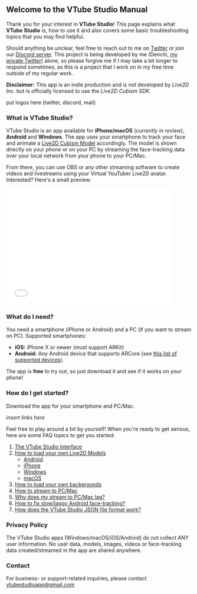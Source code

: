 ## Welcome to the VTube Studio Manual

Thank you for your interest in **VTube Studio**! This page explains what **VTube Studio** is, how to use it and also covers some basic troubleshooting topics that you may find helpful.

Should anything be unclear, feel free to reach out to me on [Twitter](https://www.google.com) or join our [Discord server](https://google.com). This project is being developed by me (Denchi, [my private Twitter](https://twitter.com/DenchiSoft)) alone, so please forgive me if I may take a bit longer to respond sometimes, as this is a project that I work on in my free time outside of my regular work.

__Disclaimer:__ This app is an indie production and is not developed by _Live2D Inc._ but is officially licensed to use the _Live2D Cubism SDK_. 

put logos here (twitter, discord, mail)

### What is VTube Studio?

VTube Studio is an app available for **iPhone/macOS** (*currently in review*), **Android** and **Windows**. The app uses your smartphone to track your face and animate a [Live2D Cubism Model](https://www.live2d.com/en/) accordingly. The model is shown directly on your phone or on your PC by streaming the face-tracking data over your local network from your phone to your PC/Mac.

From there, you can use OBS or any other streaming software to create videos and livestreams using your Virtual YouTuber Live2D avatar. Interested? Here's a small preview:

<iframe width="450" height="315" src="//www.youtube.com/embed/pg6A4srAXyA" frameborder="0" allowfullscreen="allowfullscreen">&nbsp;</iframe>

<br />

### What do I need?

You need a smartphone (iPhone or Android) and a PC (if you want to stream on PC). Supported smartphones:

- **iOS:** iPhone X or newer (must support ARKit)
- **Android:** Any Android device that supports ARCore (see [this list of supported devices](https://developers.google.com/ar/discover/supported-devices)).

The app is **free** to try out, so just download it and see if it works on your phone!

### How do I get started?

Download the app for your smartphone and PC/Mac. 

*insert links here*

Feel free to play around a bit by yourself! When you're ready to get serious, here are some FAQ topics to get you started:

1. [The VTube Studio Interface](docs/faq.md#interface)
2. [How to load your own Live2D Models](docs/models.md)
   * [Android](docs/models.md#android)
   * [iPhone](docs/models.md#iphone)
   * [Windows](docs/models.md#windows)
   * [macOS](docs/models.md#macos)
3. [How to load your own backgrounds](docs/faq.md#own-backgrounds)
4. [How to stream to PC/Mac](docs/faq.md#stream)
5. [Why does my stream to PC/Mac lag?](docs/issues_stream.md)
6. [How to fix slow/laggy Android face-tracking?](docs/issues_android.md)
7. [How does the VTube Studio JSON file format work?](docs/vts_json.md)

### Privacy Policy

The VTube Studio apps (Windows/macOS/iOS/Android) do not collect ANY user information. No user data, models, images, videos or face-tracking data created/streamed in the app are shared anywhere.

### Contact

For business- or support-related inquiries, please contact [vtubestudioapp@gmail.com](mailto:vtubestudioapp@gmail.com)
